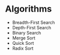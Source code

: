 # Algorithms
- Breadth-First Search
- Depth-First Search
- Binary Search
- Merge Sort
- Quick Sort
- Radix Sort
